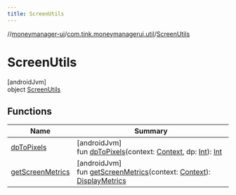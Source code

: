 ```yaml
---
title: ScreenUtils
---
```

//[moneymanager-ui](../../../index.html)/[com.tink.moneymanagerui.util](../index.html)/[ScreenUtils](index.html)



# ScreenUtils



[androidJvm]\
object [ScreenUtils](index.html)



## Functions


| Name | Summary |
|---|---|
| [dpToPixels](dp-to-pixels.html) | [androidJvm]<br>fun [dpToPixels](dp-to-pixels.html)(context: [Context](https://developer.android.com/reference/kotlin/android/content/Context.html), dp: [Int](https://kotlinlang.org/api/latest/jvm/stdlib/kotlin/-int/index.html)): [Int](https://kotlinlang.org/api/latest/jvm/stdlib/kotlin/-int/index.html) |
| [getScreenMetrics](get-screen-metrics.html) | [androidJvm]<br>fun [getScreenMetrics](get-screen-metrics.html)(context: [Context](https://developer.android.com/reference/kotlin/android/content/Context.html)): [DisplayMetrics](https://developer.android.com/reference/kotlin/android/util/DisplayMetrics.html) |


